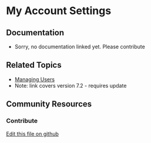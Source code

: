 # My Account Settings

## Documentation

* Sorry, no documentation linked yet. Please contribute

## Related Topics

* [Managing Users](https://portal.liferay.dev/docs/7-2/user/-/knowledge_base/u/managing-users)
* Note: link covers version 7.2 - requires update

## Community Resources




### Contribute

[Edit this file on github](https://github.com/olafk/controlpanel-documentation-docs/blob/master/md/74en/com_liferay_my_account_web_portlet_MyAccountPortlet.md)
